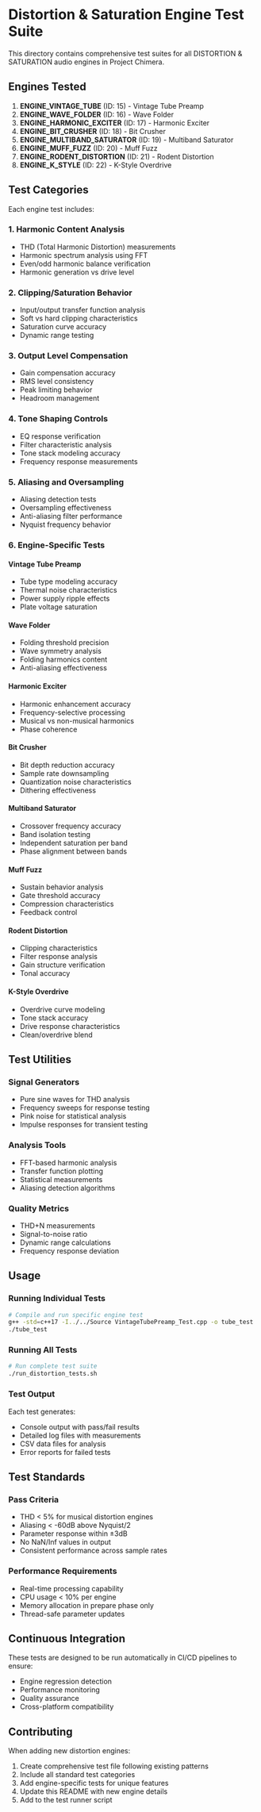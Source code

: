 # Distortion & Saturation Engine Test Suite

This directory contains comprehensive test suites for all DISTORTION & SATURATION audio engines in Project Chimera.

## Engines Tested

1. **ENGINE_VINTAGE_TUBE** (ID: 15) - Vintage Tube Preamp
2. **ENGINE_WAVE_FOLDER** (ID: 16) - Wave Folder
3. **ENGINE_HARMONIC_EXCITER** (ID: 17) - Harmonic Exciter
4. **ENGINE_BIT_CRUSHER** (ID: 18) - Bit Crusher
5. **ENGINE_MULTIBAND_SATURATOR** (ID: 19) - Multiband Saturator
6. **ENGINE_MUFF_FUZZ** (ID: 20) - Muff Fuzz
7. **ENGINE_RODENT_DISTORTION** (ID: 21) - Rodent Distortion
8. **ENGINE_K_STYLE** (ID: 22) - K-Style Overdrive

## Test Categories

Each engine test includes:

### 1. Harmonic Content Analysis
- THD (Total Harmonic Distortion) measurements
- Harmonic spectrum analysis using FFT
- Even/odd harmonic balance verification
- Harmonic generation vs drive level

### 2. Clipping/Saturation Behavior
- Input/output transfer function analysis
- Soft vs hard clipping characteristics
- Saturation curve accuracy
- Dynamic range testing

### 3. Output Level Compensation
- Gain compensation accuracy
- RMS level consistency
- Peak limiting behavior
- Headroom management

### 4. Tone Shaping Controls
- EQ response verification
- Filter characteristic analysis
- Tone stack modeling accuracy
- Frequency response measurements

### 5. Aliasing and Oversampling
- Aliasing detection tests
- Oversampling effectiveness
- Anti-aliasing filter performance
- Nyquist frequency behavior

### 6. Engine-Specific Tests

#### Vintage Tube Preamp
- Tube type modeling accuracy
- Thermal noise characteristics
- Power supply ripple effects
- Plate voltage saturation

#### Wave Folder
- Folding threshold precision
- Wave symmetry analysis
- Folding harmonics content
- Anti-aliasing effectiveness

#### Harmonic Exciter
- Harmonic enhancement accuracy
- Frequency-selective processing
- Musical vs non-musical harmonics
- Phase coherence

#### Bit Crusher
- Bit depth reduction accuracy
- Sample rate downsampling
- Quantization noise characteristics
- Dithering effectiveness

#### Multiband Saturator
- Crossover frequency accuracy
- Band isolation testing
- Independent saturation per band
- Phase alignment between bands

#### Muff Fuzz
- Sustain behavior analysis
- Gate threshold accuracy
- Compression characteristics
- Feedback control

#### Rodent Distortion
- Clipping characteristics
- Filter response analysis
- Gain structure verification
- Tonal accuracy

#### K-Style Overdrive
- Overdrive curve modeling
- Tone stack accuracy
- Drive response characteristics
- Clean/overdrive blend

## Test Utilities

### Signal Generators
- Pure sine waves for THD analysis
- Frequency sweeps for response testing
- Pink noise for statistical analysis
- Impulse responses for transient testing

### Analysis Tools
- FFT-based harmonic analysis
- Transfer function plotting
- Statistical measurements
- Aliasing detection algorithms

### Quality Metrics
- THD+N measurements
- Signal-to-noise ratio
- Dynamic range calculations
- Frequency response deviation

## Usage

### Running Individual Tests
```bash
# Compile and run specific engine test
g++ -std=c++17 -I../../Source VintageTubePreamp_Test.cpp -o tube_test
./tube_test
```

### Running All Tests
```bash
# Run complete test suite
./run_distortion_tests.sh
```

### Test Output
Each test generates:
- Console output with pass/fail results
- Detailed log files with measurements
- CSV data files for analysis
- Error reports for failed tests

## Test Standards

### Pass Criteria
- THD < 5% for musical distortion engines
- Aliasing < -60dB above Nyquist/2
- Parameter response within ±3dB
- No NaN/Inf values in output
- Consistent performance across sample rates

### Performance Requirements
- Real-time processing capability
- CPU usage < 10% per engine
- Memory allocation in prepare phase only
- Thread-safe parameter updates

## Continuous Integration

These tests are designed to be run automatically in CI/CD pipelines to ensure:
- Engine regression detection
- Performance monitoring
- Quality assurance
- Cross-platform compatibility

## Contributing

When adding new distortion engines:
1. Create comprehensive test file following existing patterns
2. Include all standard test categories
3. Add engine-specific tests for unique features
4. Update this README with new engine details
5. Add to the test runner script